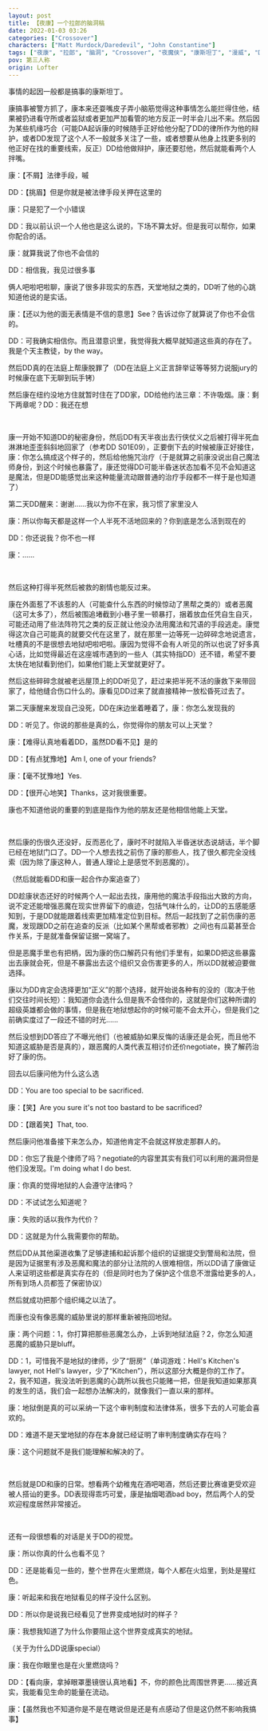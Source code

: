 ```yaml
---
layout: post
title: 【夜康】一个拉郎的脑洞稿
date: 2022-01-03 03:26
categories: ["Crossover"]
characters: ["Matt Murdock/Daredevil", "John Constantine"]
tags: ["夜康", "拉郎", "脑洞", "Crossover", "夜魔侠", "康斯坦丁", "漫威", "DC"]
pov: 第三人称
origin: Lofter
---
```


事情的起因一般都是搞事的康斯坦丁。

康搞事被警方抓了，康本来还耍嘴皮子弄小脑筋觉得这种事情怎么能拦得住他，结果被扔进看守所或者监狱或者更加严加看管的地方反正一时半会儿出不来。然后因为某些机缘巧合（可能DA起诉康的时候随手正好给他分配了DD的律所作为他的辩护，或者DD发现了这个人不一般就多关注了一些，或者想要从他身上找更多别的他正好在找的重要线索，反正）DD给他做辩护，康还要怼他，然后就能看两个人拌嘴。

康：【不屑】法律手段，嘁

DD：【挑眉】但是你就是被法律手段关押在这里的

康：只是犯了一个小错误

DD：我以前认识一个人他也是这么说的，下场不算太好。但是我可以帮你，如果你配合的话。

康：就算我说了你也不会信的

DD：相信我，我见过很多事

俩人吧啦吧啦聊，康说了很多非现实的东西，天堂地狱之类的，DD听了他的心跳知道他说的是实话。

康：【还以为他的面无表情是不信的意思】See？告诉过你了就算说了你也不会信的。

DD：可我确实相信你。而且潜意识里，我觉得我大概早就知道这些真的存在了。我是个天主教徒，by the way。

然后DD真的在法庭上帮康脱罪了（DD在法庭上义正言辞举证等等努力说服jury的时候康在底下无聊到玩手铐）

然后康在纽约没地方住就暂时住在了DD家，DD给他约法三章：不许吸烟。康：剩下两章呢？DD：我还在想

<br>

康一开始不知道DD的秘密身份，然后DD有天半夜出去行侠仗义之后被打得半死血淋淋地歪歪斜斜地回家了（参考DD S01E09），正要倒下去的时候被康正好接住，康：你怎么搞成这个样子的，然后给他施咒治疗（于是就算之前康没说出自己魔法师身份，到这个时候也暴露了，康还觉得DD可能半昏迷状态加看不见不会知道这是魔法，但是DD能感觉出来这种能量流动跟普通的治疗手段都不一样于是也知道了）

第二天DD醒来：谢谢……我以为你不在家，我习惯了家里没人

康：所以你每天都是这样一个人半死不活地回来的？你到底是怎么活到现在的

DD：你还说我？你不也一样

康：……

<br>

然后这种打得半死然后被救的剧情也能反过来。

康在外面惹了不该惹的人（可能查什么东西的时候惊动了黑帮之类的）或者恶魔（这可太多了），然后被围追堵截到小巷子里一顿暴打，捆着放血任凭自生自灭，可能还动用了些法阵符咒之类的反正就让他没办法用魔法和咒语的手段逃走。康觉得这次自己可能真的就要交代在这里了，就在那里一边等死一边碎碎念地说遗言，吐槽真的不是很想去地狱吧啦吧啦。康因为觉得不会有人听见的所以也说了好多真心话，比如觉得最近在这座城市遇到的一些人（其实特指DD）还不错，希望不要太快在地狱看到他们，如果他们能上天堂就更好了。

然后这些碎碎念就被老远屋顶上的DD听见了，赶过来把半死不活的康救下来带回家了，给他缝合伤口什么的。康看见DD过来了就直接精神一放松昏死过去了。

第二天康醒来发现自己没死，DD在床边坐着睡着了，康：你怎么发现我的

DD：听见了。你说的那些是真的么，你觉得你的朋友可以上天堂？

康：【难得认真地看着DD，虽然DD看不见】是的

DD：【有点犹豫地】Am I, one of your friends?

康：【毫不犹豫地】Yes.

DD：【很开心地笑】Thanks，这对我很重要。

康也不知道他说的重要的到底是指作为他的朋友还是他相信他能上天堂。

<br>

然后康的伤很久还没好，反而恶化了，康时不时就陷入半昏迷状态说胡话，半个脚已经在地狱门口了。DD一个人想去找之前伤了康的那些人，找了很久都完全没线索（因为除了康这种人，普通人理论上是感觉不到恶魔的）。

（然后就能看DD和康一起合作办案追查了）

DD趁康状态还好的时候两个人一起出去找，康用他的魔法手段指出大致的方向，说不定还能增强恶魔在现实世界留下的痕迹，包括气味什么的，让DD的五感能感知到，于是DD就能跟着线索更加精准定位到目标。然后一起找到了之前伤康的恶魔，发现跟DD之前在追查的反派（比如某个黑帮或者邪教）之间也有瓜葛甚至合作关系，于是就准备保留证据一窝端了。

但是恶魔手里也有把柄，因为康的伤口解药只有他们手里有，如果DD把这些暴露出去康就会死，但是不暴露出去这个组织又会伤害更多的人，所以DD就被迫要做选择。

康以为DD肯定会选择更加“正义”的那个选择，就开始说各种有的没的（取决于他们交往时间长短）：我知道你会选什么但是我不会怪你的，这就是你们这种所谓的超级英雄都会做的事情，但是我在地狱想起你的时候可能不会太开心，但是我们之前确实度过了一段还不错的时光……

然后没想到DD答应了不曝光他们（也被威胁如果反悔的话康还是会死，而且他不知道这威胁是否是真的），跟恶魔的人类代表互相讨价还价negotiate，换了解药治好了康的伤。

回去以后康问他为什么这么选

DD：You are too special to be sacrificed.

康：【笑】Are you sure it's not too bastard to be sacrificed?

DD：【跟着笑】That, too.

然后康问他准备接下来怎么办，知道他肯定不会就这样放走那群人的。

DD：你忘了我是个律师了吗？negotiate的内容里其实有我们可以利用的漏洞但是他们没发现。I'm doing what I do best.

康：你真的觉得地狱的人会遵守法律吗？

DD：不试试怎么知道呢？

康：失败的话以我作为代价？

DD：这就是为什么我需要你的帮助。

然后DD从其他渠道收集了足够逮捕和起诉那个组织的证据提交到警局和法院，但是因为证据里有涉及恶魔和魔法的部分让法院的人很难相信，所以DD请了康做证人来证明这些都是真实存在的（但是同时也为了保护这个信息不泄露给更多的人，所有到场人员都签了保密协议）

然后就成功把那个组织绳之以法了。

而康也没有像恶魔的威胁里说的那样重新被拖回地狱。

康：两个问题：1，你打算把那些恶魔怎么办，上诉到地狱法庭？2，你怎么知道恶魔的威胁只是bluff。

DD：1，可惜我不是地狱的律师，少了“厨房”（单词游戏：Hell's Kitchen's lawyer, not Hell's lawyer，少了“Kitchen”），所以这部分大概是你的工作了。2，我不知道，我没法听到恶魔的心跳所以我也只能赌一把，但是我知道如果那真的发生的话，我们会一起想办法解决的，就像我们一直以来的那样。

康：地狱倒是真的可以采纳一下这个审判制度和法律体系，很多下去的人可能会喜欢的。

DD：难道不是天堂地狱的存在本身就已经证明了审判制度确实存在吗？

康：这个问题就不是我们能理解和解决的了。

<br>

然后就是DD和康的日常。想看两个幼稚鬼在酒吧喝酒，然后还要比赛谁更受欢迎被人搭讪的更多。DD表现得乖巧可爱，康是抽烟喝酒bad boy，然后两个人的受欢迎程度居然非常接近。

<br>

还有一段很想看的对话是关于DD的视觉。

康：所以你真的什么也看不见？

DD：还是能看见一些的，整个世界在火里燃烧，每个人都在火焰里，到处是猩红色。

康：听起来和我在地狱看见的样子没什么区别。

DD：所以你是说我已经看见了世界变成地狱时的样子？

康：我想我知道了为什么你要阻止这个世界变成真实的地狱。

（关于为什么DD说康special）

康：我在你眼里也是在火里燃烧吗？

DD：【看向康，拿掉眼罩墨镜很认真地看】不，你的颜色比周围世界更……接近真实，我能看见生命的能量在流动。

康：【虽然我也不知道你是不是在瞎说但是还是有点感动了但是这仍然不影响我搞事】
